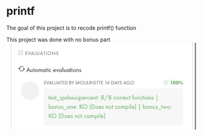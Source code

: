 # printf

The goal of this project is to recode printf() function

This project was done with no bonus part
![scrinshoot](IMG_6019.jpg)
